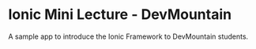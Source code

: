 Ionic Mini Lecture - DevMountain
=====================

A sample app to introduce the Ionic Framework to DevMountain students.